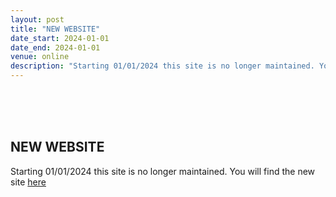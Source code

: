 ```yaml
---
layout: post
title: "NEW WEBSITE"
date_start: 2024-01-01
date_end: 2024-01-01
venue: online
description: "Starting 01/01/2024 this site is no longer maintained. You will find the new site [here](https://elixir-iib-training.github.io/site/)"
---
```

<br>
<br>
<br>

## NEW WEBSITE
Starting 01/01/2024 this site is no longer maintained. You will find the new site [here](https://elixir-iib-training.github.io/site/)
